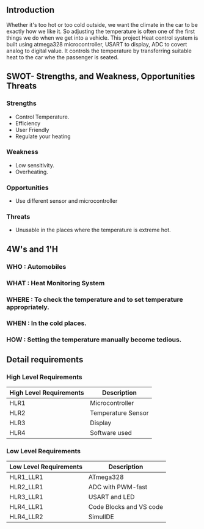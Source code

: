 ## Introduction
Whether it's too hot or too cold outside, we want the climate in the car to be exactly how we like it. So adjusting the temperature is often one of the first things we do when we get into a vehicle. This project Heat control system is built using atmega328 microcontroller, USART to display, ADC to covert analog to digital value. It controls the temperature by transferring suitable heat to the car whe the passenger is seated.
## SWOT- Strengths, and Weakness, Opportunities Threats
### Strengths
-  Control Temperature.
-  Efficiency
-  User Friendly
-  Regulate your heating

### Weakness
-  Low sensitivity.
-  Overheating.

### Opportunities
-  Use different sensor and microcontroller

### Threats
-  Unusable in the places where the temperature is extreme hot.


## 4W's and 1'H
### **WHO** : Automobiles
### **WHAT** : Heat Monitoring System
### **WHERE** : To check the temperature and to set temperature appropriately.
### **WHEN** : In the cold places.
### **HOW** : Setting the temperature manually become tedious.


## Detail requirements
### High Level Requirements
| High Level Requirements      | Description |
| ----------- | ----------- |
| HLR1      | Microcontroller   |
| HLR2   | Temperature Sensor|
| HLR3   | Display|
| HLR4   | Software used|

### Low Level Requirements
| Low Level Requirements      | Description |
| ----------- | ----------- |
| HLR1_LLR1      | ATmega328     |
| HLR2_LLR1   | ADC with PWM-fast|
| HLR3_LLR1   |USART and LED|
| HLR4_LLR1   | Code Blocks and VS code |
| HLR4_LLR2   | SimulIDE |

